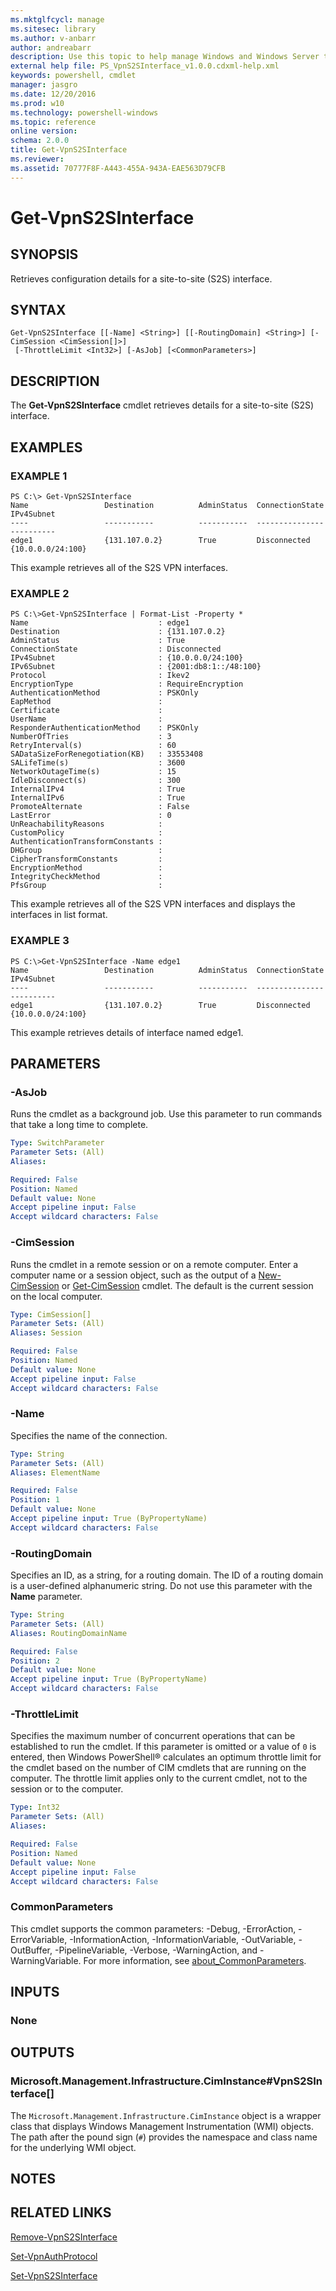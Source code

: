 ```yaml
---
ms.mktglfcycl: manage
ms.sitesec: library
ms.author: v-anbarr
author: andreabarr
description: Use this topic to help manage Windows and Windows Server technologies with Windows PowerShell.
external help file: PS_VpnS2SInterface_v1.0.0.cdxml-help.xml
keywords: powershell, cmdlet
manager: jasgro
ms.date: 12/20/2016
ms.prod: w10
ms.technology: powershell-windows
ms.topic: reference
online version: 
schema: 2.0.0
title: Get-VpnS2SInterface
ms.reviewer:
ms.assetid: 70777F8F-A443-455A-943A-EAE563D79CFB
---
```


# Get-VpnS2SInterface

## SYNOPSIS
Retrieves configuration details for a site-to-site (S2S) interface.

## SYNTAX

```
Get-VpnS2SInterface [[-Name] <String>] [[-RoutingDomain] <String>] [-CimSession <CimSession[]>]
 [-ThrottleLimit <Int32>] [-AsJob] [<CommonParameters>]
```

## DESCRIPTION
The **Get-VpnS2SInterface** cmdlet retrieves details for a site-to-site (S2S) interface.

## EXAMPLES

### EXAMPLE 1
```
PS C:\> Get-VpnS2SInterface
Name                 Destination          AdminStatus  ConnectionState IPv4Subnet 
----                 -----------          -----------  --------------- ---------- 
edge1                {131.107.0.2}        True         Disconnected    {10.0.0.0/24:100}
```

This example retrieves all of the S2S VPN interfaces.

### EXAMPLE 2
```
PS C:\>Get-VpnS2SInterface | Format-List -Property *
Name                             : edge1 
Destination                      : {131.107.0.2} 
AdminStatus                      : True 
ConnectionState                  : Disconnected 
IPv4Subnet                       : {10.0.0.0/24:100} 
IPv6Subnet                       : {2001:db8:1::/48:100} 
Protocol                         : Ikev2 
EncryptionType                   : RequireEncryption 
AuthenticationMethod             : PSKOnly 
EapMethod                        : 
Certificate                      : 
UserName                         : 
ResponderAuthenticationMethod    : PSKOnly 
NumberOfTries                    : 3 
RetryInterval(s)                 : 60 
SADataSizeForRenegotiation(KB)   : 33553408 
SALifeTime(s)                    : 3600 
NetworkOutageTime(s)             : 15 
IdleDisconnect(s)                : 300 
InternalIPv4                     : True 
InternalIPv6                     : True 
PromoteAlternate                 : False 
LastError                        : 0 
UnReachabilityReasons            : 
CustomPolicy                     : 
AuthenticationTransformConstants : 
DHGroup                          : 
CipherTransformConstants         : 
EncryptionMethod                 : 
IntegrityCheckMethod             : 
PfsGroup                         :
```

This example retrieves all of the S2S VPN interfaces and displays the interfaces in list format.

### EXAMPLE 3
```
PS C:\>Get-VpnS2SInterface -Name edge1
Name                 Destination          AdminStatus  ConnectionState IPv4Subnet 
----                 -----------          -----------  --------------- ---------- 
edge1                {131.107.0.2}        True         Disconnected    {10.0.0.0/24:100}
```

This example retrieves details of interface named edge1.

## PARAMETERS

### -AsJob
Runs the cmdlet as a background job. Use this parameter to run commands that take a long time to complete.

```yaml
Type: SwitchParameter
Parameter Sets: (All)
Aliases: 

Required: False
Position: Named
Default value: None
Accept pipeline input: False
Accept wildcard characters: False
```

### -CimSession
Runs the cmdlet in a remote session or on a remote computer.
Enter a computer name or a session object, such as the output of a [New-CimSession](http://go.microsoft.com/fwlink/p/?LinkId=227967) or [Get-CimSession](http://go.microsoft.com/fwlink/p/?LinkId=227966) cmdlet.
The default is the current session on the local computer.

```yaml
Type: CimSession[]
Parameter Sets: (All)
Aliases: Session

Required: False
Position: Named
Default value: None
Accept pipeline input: False
Accept wildcard characters: False
```

### -Name
Specifies the name of the connection.

```yaml
Type: String
Parameter Sets: (All)
Aliases: ElementName

Required: False
Position: 1
Default value: None
Accept pipeline input: True (ByPropertyName)
Accept wildcard characters: False
```

### -RoutingDomain
Specifies an ID, as a string, for a routing domain.
The ID of a routing domain is a user-defined alphanumeric string.
Do not use this parameter with the **Name** parameter.

```yaml
Type: String
Parameter Sets: (All)
Aliases: RoutingDomainName

Required: False
Position: 2
Default value: None
Accept pipeline input: True (ByPropertyName)
Accept wildcard characters: False
```

### -ThrottleLimit
Specifies the maximum number of concurrent operations that can be established to run the cmdlet.
If this parameter is omitted or a value of `0` is entered, then Windows PowerShell® calculates an optimum throttle limit for the cmdlet based on the number of CIM cmdlets that are running on the computer.
The throttle limit applies only to the current cmdlet, not to the session or to the computer.

```yaml
Type: Int32
Parameter Sets: (All)
Aliases: 

Required: False
Position: Named
Default value: None
Accept pipeline input: False
Accept wildcard characters: False
```

### CommonParameters
This cmdlet supports the common parameters: -Debug, -ErrorAction, -ErrorVariable, -InformationAction, -InformationVariable, -OutVariable, -OutBuffer, -PipelineVariable, -Verbose, -WarningAction, and -WarningVariable. For more information, see [about_CommonParameters](http://go.microsoft.com/fwlink/?LinkID=113216).

## INPUTS

### None

## OUTPUTS

### Microsoft.Management.Infrastructure.CimInstance#VpnS2SInterface[]
The `Microsoft.Management.Infrastructure.CimInstance` object is a wrapper class that displays Windows Management Instrumentation (WMI) objects.
The path after the pound sign (`#`) provides the namespace and class name for the underlying WMI object.

## NOTES

## RELATED LINKS

[Remove-VpnS2SInterface](./Remove-VpnS2SInterface.md)

[Set-VpnAuthProtocol](./Set-VpnAuthProtocol.md)

[Set-VpnS2SInterface](./Set-VpnS2SInterface.md)


